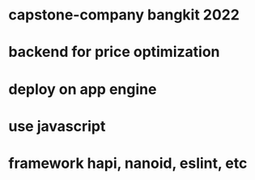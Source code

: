 # capstone-company bangkit 2022

# backend for price optimization

# deploy on app engine

# use javascript

# framework hapi, nanoid, eslint, etc
